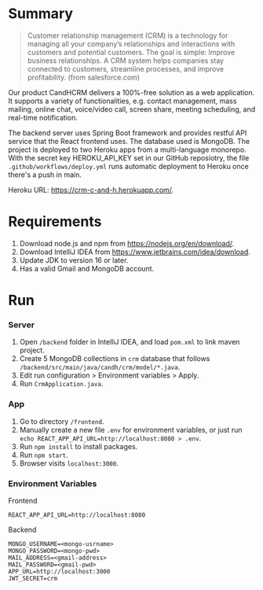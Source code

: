 # Summary

> Customer relationship management (CRM) is a technology for managing all your company’s relationships and interactions with customers and potential customers. The goal is simple: Improve business relationships. A CRM system helps companies stay connected to customers, streamline processes, and improve profitability. (from salesforce.com)

Our product CandHCRM delivers a 100%-free solution as a web application. It supports a variety of functionalities, e.g. contact management, mass mailing, online chat, voice/video call, screen share, meeting scheduling, and real-time notification. 

The backend server uses Spring Boot framework and provides restful API service that the React frontend uses. The database used is MongoDB. The project is deployed to two Heroku apps from a multi-language monorepo. With the secret key HEROKU_API_KEY set in our GitHub reposiotry, the file `.github/workflows/deploy.yml` runs automatic deployment to Heroku once there's a push in main.

Heroku URL: https://crm-c-and-h.herokuapp.com/.


# Requirements

1. Download node.js and npm from https://nodejs.org/en/download/.
2. Download IntelliJ IDEA from https://www.jetbrains.com/idea/download.
3. Update JDK to version 16 or later.
4. Has a valid Gmail and MongoDB account.


# Run

### Server
1. Open `/backend` folder in IntelliJ IDEA, and load `pom.xml` to link maven project.
2. Create 5 MongoDB collections in `crm` database that follows `/backend/src/main/java/candh/crm/model/*.java`.
3. Edit run configuration > Environment variables > Apply.
4. Run `CrmApplication.java`.

### App
1. Go to directory `/frontend`.
2. Manually create a new file `.env` for environment variables, or just run `echo REACT_APP_API_URL=http://localhost:8080 > .env`.
3. Run `npm install` to install packages.
4. Run `npm start`.
5. Browser visits `localhost:3000`.

### Environment Variables
Frontend
  ```
  REACT_APP_API_URL=http://localhost:8080
  ```
Backend
  ```
  MONGO_USERNAME=<mongo-usrname>
  MONGO_PASSWORD=<mongo-pwd>
  MAIL_ADDRESS=<gmail-address>
  MAIL_PASSWORD=<gmail-pwd>
  APP_URL=http://localhost:3000
  JWT_SECRET=crm
  ```
